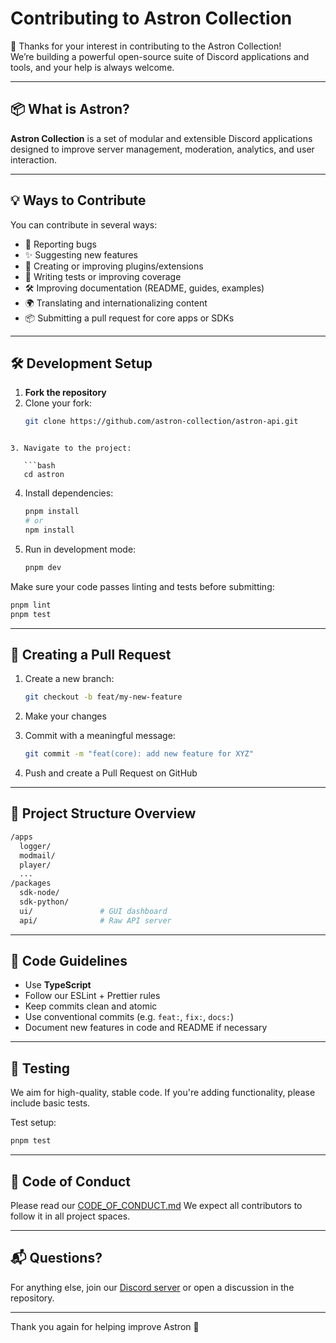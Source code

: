 # Contributing to Astron Collection

🎉 Thanks for your interest in contributing to the Astron Collection!  
We’re building a powerful open-source suite of Discord applications and tools, and your help is always welcome.

---

## 📦 What is Astron?

**Astron Collection** is a set of modular and extensible Discord applications designed to improve server management, moderation, analytics, and user interaction.

---

## 💡 Ways to Contribute

You can contribute in several ways:

- 🐛 Reporting bugs
- ✨ Suggesting new features
- 🧱 Creating or improving plugins/extensions
- 🧪 Writing tests or improving coverage
- 🛠 Improving documentation (README, guides, examples)
- 🌍 Translating and internationalizing content
- 📦 Submitting a pull request for core apps or SDKs

---

## 🛠 Development Setup

1. **Fork the repository**
2. Clone your fork:
   ```bash
   git clone https://github.com/astron-collection/astron-api.git
```

3. Navigate to the project:

   ```bash
   cd astron
   ```
4. Install dependencies:

   ```bash
   pnpm install
   # or
   npm install
   ```
5. Run in development mode:

   ```bash
   pnpm dev
   ```

Make sure your code passes linting and tests before submitting:

```bash
pnpm lint
pnpm test
```

---

## 🔄 Creating a Pull Request

1. Create a new branch:

   ```bash
   git checkout -b feat/my-new-feature
   ```
2. Make your changes
3. Commit with a meaningful message:

   ```bash
   git commit -m "feat(core): add new feature for XYZ"
   ```
4. Push and create a Pull Request on GitHub

---

## 📁 Project Structure Overview

```bash
/apps
  logger/
  modmail/
  player/
  ...
/packages
  sdk-node/
  sdk-python/
  ui/               # GUI dashboard
  api/              # Raw API server
```

---

## 📌 Code Guidelines

* Use **TypeScript**
* Follow our ESLint + Prettier rules
* Keep commits clean and atomic
* Use conventional commits (e.g. `feat:`, `fix:`, `docs:`)
* Document new features in code and README if necessary

---

## 🧪 Testing

We aim for high-quality, stable code. If you're adding functionality, please include basic tests.

Test setup:

```bash
pnpm test
```

---

## 🤝 Code of Conduct

Please read our [CODE\_OF\_CONDUCT.md](../CODE_OF_CONDUCT.md)
We expect all contributors to follow it in all project spaces.

---

## 📬 Questions?

For anything else, join our [Discord server](https://discord.gg/astron) or open a discussion in the repository.

---

Thank you again for helping improve Astron 🚀